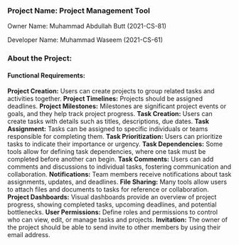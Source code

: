 ### **Project Name: Project Management Tool**

Owner Name: Muhammad Abdullah Butt (2021-CS-81)

Developer Name: Muhammad Waseem (2021-CS-61)

### **About the Project:**

#### **Functional Requirements:**

**Project Creation:**  Users can create projects to group related tasks and
activities together.
**Project Timelines:** Projects should be assigned deadlines.
**Project Milestones:**  Milestones are significant project events or goals,
and they help track project progress.
**Task   Creation:**  Users   can   create   tasks   with   details   such   as   titles,
descriptions, due dates.
**Task Assignment:** Tasks can be assigned to specific individuals or teams
responsible for completing them.
**Task Prioritization:** Users can prioritize tasks to indicate their importance
or urgency.
**Task Dependencies:**  Some tools allow for defining task dependencies,
where one task must be completed before another can begin.
**Task Comments:** Users can add comments and discussions to individual
tasks, fostering communication and collaboration.
**Notifications:** Team members receive notifications about task assignments,
updates, and deadlines.
**File Sharing:** Many tools allow users to attach files and documents to tasks
for reference or collaboration.
**Project Dashboards:**  Visual dashboards provide an overview of project
progress,   showing   completed   tasks,   upcoming   deadlines,   and   potential
bottlenecks.
**User Permissions:** Define roles and permissions to control who can view,
edit, or manage tasks and projects.
**Invitation:** The owner of the project should be able to send invite to
other members by using their email address.